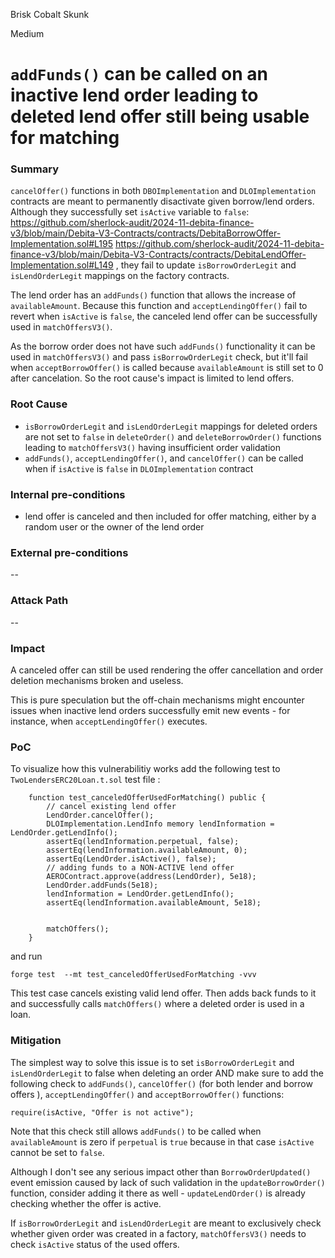 Brisk Cobalt Skunk

Medium

# `addFunds()` can be called on an inactive lend order leading to deleted lend offer still being usable for matching

### Summary

`cancelOffer()` functions in both `DBOImplementation` and `DLOImplementation` contracts are meant to permanently disactivate given borrow/lend orders. Although they successfully set `isActive` variable to `false`:
https://github.com/sherlock-audit/2024-11-debita-finance-v3/blob/main/Debita-V3-Contracts/contracts/DebitaBorrowOffer-Implementation.sol#L195
https://github.com/sherlock-audit/2024-11-debita-finance-v3/blob/main/Debita-V3-Contracts/contracts/DebitaLendOffer-Implementation.sol#L149
, they fail to update `isBorrowOrderLegit` and `isLendOrderLegit` mappings on the factory contracts. 

The lend order has an `addFunds()` function that allows the increase of `availableAmount`. Because this function and `acceptLendingOffer()` fail to revert when `isActive` is `false`, the canceled lend offer can be successfully used in `matchOffersV3()`. 

As the borrow order does not have such `addFunds()` functionality it can be used in `matchOffersV3()` and pass `isBorrowOrderLegit` check, but it'll fail when `acceptBorrowOffer()` is called because `availableAmount` is still set to 0 after cancelation. So the root cause's impact is limited to lend offers. 

### Root Cause

- `isBorrowOrderLegit` and `isLendOrderLegit` mappings for deleted orders are not set to `false` in `deleteOrder()` and `deleteBorrowOrder()` functions leading to `matchOffersV3()` having insufficient order validation
- `addFunds()`, `acceptLendingOffer()`, and `cancelOffer()` can be called when if `isActive` is `false` in `DLOImplementation` contract


### Internal pre-conditions

- lend offer is canceled and then included for offer matching, either by a random user or the owner of the lend order 


### External pre-conditions

--

### Attack Path

--

### Impact

A canceled offer can still be used rendering the offer cancellation and order deletion mechanisms broken and useless. 

This is pure speculation but the off-chain mechanisms might encounter issues when inactive lend orders successfully emit new events - for instance, when `acceptLendingOffer()` executes. 

### PoC

To visualize how this vulnerabilitiy works add the following test to `TwoLendersERC20Loan.t.sol` test file :
```solidity
    function test_canceledOfferUsedForMatching() public {
        // cancel existing lend offer
        LendOrder.cancelOffer();
        DLOImplementation.LendInfo memory lendInformation = LendOrder.getLendInfo();
        assertEq(lendInformation.perpetual, false);
        assertEq(lendInformation.availableAmount, 0);
        assertEq(LendOrder.isActive(), false);
        // adding funds to a NON-ACTIVE lend offer
        AEROContract.approve(address(LendOrder), 5e18);
        LendOrder.addFunds(5e18);
        lendInformation = LendOrder.getLendInfo();
        assertEq(lendInformation.availableAmount, 5e18);
     
        
        matchOffers();
    }
```
and run
```shell
forge test  --mt test_canceledOfferUsedForMatching -vvv
```
This test case cancels existing valid lend offer. Then adds back funds to it and successfully calls `matchOffers()` where a deleted order is used in a loan. 

### Mitigation

The simplest way to solve this issue is to set `isBorrowOrderLegit` and `isLendOrderLegit` to false when deleting an order AND make sure to add the following check to `addFunds()`, `cancelOffer()` (for both lender and borrow offers ), `acceptLendingOffer()` and `acceptBorrowOffer()` functions:
```solidity
require(isActive, "Offer is not active");
```
Note that this check still allows `addFunds()` to be called when `availableAmount` is zero if `perpetual` is `true` because in that case `isActive` cannot be set to `false`. 

Although I don't see any serious impact other than `BorrowOrderUpdated()` event emission caused by lack of such validation in the `updateBorrowOrder()` function, consider adding it there as well - `updateLendOrder()` is already checking whether the offer is active. 

If `isBorrowOrderLegit` and `isLendOrderLegit` are meant to exclusively check whether given order was created in a factory, `matchOffersV3()` needs to check `isActive` status of the used offers. 